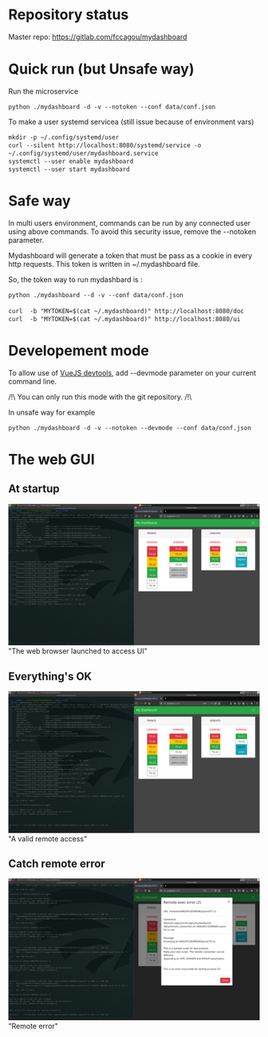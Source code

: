 # Repository status

Master repo: https://gitlab.com/fccagou/mydashboard


# Quick run (but Unsafe way)

Run the microservice

    python ./mydashboard -d -v --notoken --conf data/conf.json


To make a user systemd servicea (still issue because of environment vars)

    mkdir -p ~/.config/systemd/user
    curl --silent http://localhost:8080/systemd/service -o ~/.config/systemd/user/mydashboard.service
    systemctl --user enable mydashboard
    systemctl --user start mydashboard



# Safe way 

In multi users environment, commands can be run by any connected user using
above commands. To avoid this security issue, remove the --notoken parameter.

Mydashboard will generate a token that must be pass as a cookie in every http
requests. This token is written in ~/.mydashboard file.

So, the token way to run mydashbard is :

    python ./mydashboard --d -v --conf data/conf.json

    curl  -b "MYTOKEN=$(cat ~/.mydashboard)" http://localhost:8080/doc
    curl  -b "MYTOKEN=$(cat ~/.mydashboard)" http://localhost:8080/ui


# Developement mode

To allow use of [VueJS devtools](https://devtools.vuejs.org/), add --devmode parameter
on your current command line.

/!\ You can only run this mode with the git repository. /!\

In unsafe way for example

    python ./mydashboard -d -v --notoken --devmode --conf data/conf.json

# The web GUI
## At startup

![The web GUI](doc/mydashboard_run.png) "The web browser launched to access UI"

## Everything's OK
![remote ok](doc/mydashboard_remote_ok.png) "A valid remote access"

## Catch remote error
![remote ko](doc/mydashboard_remote_ko.png) "Remote error"


